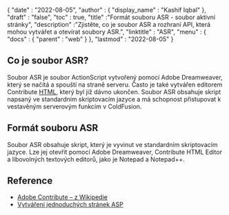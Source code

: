 {
  "date" : "2022-08-05",
  "author" : {
    "display_name" : "Kashif Iqbal"
},
  "draft" : "false",
  "toc" : true,
  "title" :"Formát souboru ASR - soubor aktivní stránky",
  "description" :"Zjistěte, co je soubor ASR a rozhraní API, která mohou vytvářet a otevírat soubory ASR.",
  "linktitle" : "ASR",
  "menu" : {
    "docs" : {
      "parent" : "web"
}
},
  "lastmod" : "2022-08-05"
}

## Co je soubor ASR?

Soubor ASR je soubor ActionScript vytvořený pomocí Adobe Dreamweaver, který se načítá a spouští na straně serveru. Často je také vytvářen editorem Contribute [HTML](/cs/web/html/), který byl již dávno ukončen. Soubor ASR obsahuje skript napsaný ve standardním skriptovacím jazyce a má schopnost přistupovat k vestavěným serverovým funkcím v ColdFusion.

## Formát souboru ASR

Soubor ASR obsahuje skript, který je vyvinut ve standardním skriptovacím jazyce. Lze jej otevřít pomocí Adobe Dreamweaver, Contribute HTML Editor a libovolných textových editorů, jako je Notepad a Notepad++.

## Reference

* [Adobe Contribute – z Wikipedie](https://en.wikipedia.org/wiki/Adobe_Contribute)
* [Vytváření jednoduchých stránek ASP](https://learn.microsoft.com/en-us/previous-versions/iis/6.0-sdk/ms524741(v=vs.90))


